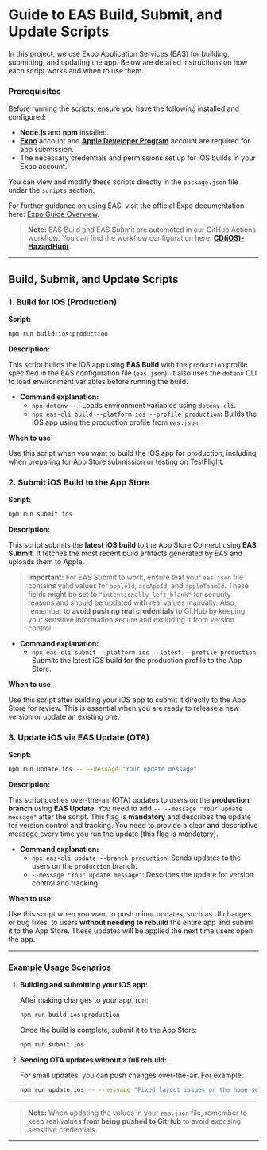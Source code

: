 # Guide to EAS Build, Submit, and Update Scripts

In this project, we use Expo Application Services (EAS) for building, submitting, and updating the app. Below are detailed instructions on how each script works and when to use them.

### Prerequisites

Before running the scripts, ensure you have the following installed and configured:
- **Node.js** and **npm** installed.
- [**Expo**](https://expo.dev/signup) account and [**Apple Developer Program**](https://developer.apple.com/programs/) account are required for app submission.
- The necessary credentials and permissions set up for iOS builds in your Expo account.

You can view and modify these scripts directly in the `package.json` file under the `scripts` section.

For further guidance on using EAS, visit the official Expo documentation here: [Expo Guide Overview](https://docs.expo.dev/guides/overview/).

> **Note:** EAS Build and EAS Submit are automated in our GitHub Actions workflow. You can find the workflow configuration here: [**CD(iOS)-HazardHunt**](https://github.com/Ohtu-Tyoturvallisuus/TTS-frontend/blob/main/.github/workflows/eas-build-submit-ios.yml).

---

## Build, Submit, and Update Scripts

### 1. Build for iOS (Production)

**Script:**

```bash
npm run build:ios:production
```

**Description:**

This script builds the iOS app using **EAS Build** with the `production` profile specified in the EAS configuration file (`eas.json`). It also uses the `dotenv` CLI to load environment variables before running the build.

- **Command explanation:**
    - `npx dotenv --`: Loads environment variables using `dotenv-cli`.
    - `npx eas-cli build --platform ios --profile production`: Builds the iOS app using the production profile from `eas.json`.

**When to use:**

Use this script when you want to build the iOS app for production, including when preparing for App Store submission or testing on TestFlight.

### 2. Submit iOS Build to the App Store

**Script:**

```bash
npm run submit:ios
```

**Description:**

This script submits the **latest iOS build** to the App Store Connect using **EAS Submit**. It fetches the most recent build artifacts generated by EAS and uploads them to Apple.

> **Important:** For EAS Submit to work, ensure that your `eas.json` file contains valid values for `appleId`, `ascAppId`, and `appleTeamId`. These fields might be set to `"intentionally_left_blank"` for security reasons and should be updated with real values manually. Also, remember to **avoid pushing real credentials** to GitHub by keeping your sensitive information secure and excluding it from version control.

- **Command explanation:**
    - `npx eas-cli submit --platform ios --latest --profile production`: Submits the latest iOS build for the production profile to the App Store.

**When to use:**

Use this script after building your iOS app to submit it directly to the App Store for review. This is essential when you are ready to release a new version or update an existing one.

### 3. Update iOS via EAS Update (OTA)

**Script:**

```bash
npm run update:ios -- --message "Your update message"
```

**Description:**

This script pushes over-the-air (OTA) updates to users on the **production branch** using **EAS Update**. You need to add `-- --message "Your update message"` after the script. This flag is **mandatory** and describes the update for version control and tracking. You need to provide a clear and descriptive message every time you run the update (this flag is mandatory).

- **Command explanation:**
    - `npx eas-cli update --branch production`: Sends updates to the users on the `production` branch.
    - `--message "Your update message"`: Describes the update for version control and tracking.

**When to use:**

Use this script when you want to push minor updates, such as UI changes or bug fixes, to users **without needing to rebuild** the entire app and submit it to the App Store. These updates will be applied the next time users open the app.

---

### Example Usage Scenarios

1. **Building and submitting your iOS app:**

   After making changes to your app, run:

   ```bash
   npm run build:ios:production
   ```

   Once the build is complete, submit it to the App Store:

   ```bash
   npm run submit:ios
   ```

2. **Sending OTA updates without a full rebuild:**

   For small updates, you can push changes over-the-air. For example:

   ```bash
   npm run update:ios -- --message "Fixed layout issues on the home screen"
   ```

---

> **Note:** When updating the values in your `eas.json` file, remember to keep real values **from being pushed to GitHub** to avoid exposing sensitive credentials.

---